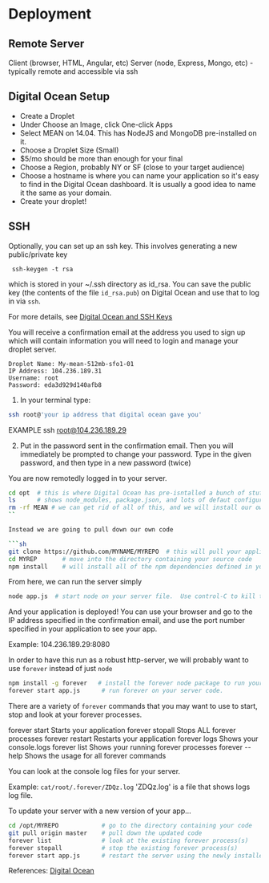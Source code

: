 # Deployment

## Remote Server
Client (browser, HTML, Angular, etc)
Server (node, Express, Mongo, etc) - typically remote and accessible via ssh

## Digital Ocean Setup
- Create a Droplet
- Under Choose an Image, click One-click Apps
- Select MEAN on 14.04. This has NodeJS and MongoDB pre-installed on it.
- Choose a Droplet Size (Small)
- $5/mo should be more than enough for your final
- Choose a Region, probably NY or SF (close to your target audience)
- Choose a hostname is where you can name your application so it's easy to find in the Digital Ocean dashboard. It is usually a good idea to name it the same as your domain.
- Create your droplet!

## SSH
Optionally, you can set up an ssh key.  This involves generating a new public/private key

``` ssh-keygen -t rsa```

which is stored in your ~/.ssh directory as id_rsa.  You can save the public key (the contents of the file `id_rsa.pub`) on Digital Ocean and use that to log in via `ssh`.

For more details, see [Digital Ocean and SSH Keys](https://www.digitalocean.com/community/tutorials/how-to-use-ssh-keys-with-digitalocean-droplets)

You will receive a confirmation email at the address you used to sign up which will contain information you will need to login and manage your droplet server.

```
Droplet Name: My-mean-512mb-sfo1-01
IP Address: 104.236.189.31
Username: root
Password: eda3d929d140afb8
```

1. In your terminal type: 

```sh
ssh root@'your ip address that digital ocean gave you'
```

EXAMPLE ssh root@104.236.189.29

2. Put in the password sent in the confirmation email. Then you will immediately be prompted to change your password.
Type in the given password, and then type in a new password (twice)

You are now remotedly logged in to your server.

```sh
cd opt  # this is where Digital Ocean has pre-isntalled a bunch of stuff (that you don't need)
ls      # shows node_modules, package.json, and lots of defaut configuration files we won't use
rm -rf MEAN # we can get rid of all of this, and we will install our own application code in this directory
``

Instead we are going to pull down our own code

```sh
git clone https://github.com/MYNAME/MYREPO  # this will pull your application source code and install it in /opt
cd MYREP       # move into the directory containing your source code
npm install    # will install all of the npm dependencies defined in your package.json file
```

From here, we can run the server simply

```sh
node app.js  # start node on your server file.  Use control-C to kill the server.
```

And your application is deployed!  You can use your browser and go to the IP address specified in the confirmation email, and use the port number specified in your application to see your app.

Example: 104.236.189.29:8080

In order to have this run as a robust http-server, we will probably want to use `forever` instead of just `node`

```sh
npm install -g forever   # install the forever node package to run your application
forever start app.js      # run forever on your server code.  
```

There are a variety of `forever` commands that you may want to use to start, stop and look at your forever processes.

forever start <serverfile>	    Starts your application
forever stopall	                Stops ALL forever processes
forever restart <serverfile>	Restarts your application
forever logs <serverfile>	    Shows your console.logs
forever list	                Shows your running forever processes
forever --help                  Shows the usage for all forever commands

You can look at the console log files for your server.

Example: `cat/root/.forever/ZDQz.log`    'ZDQz.log' is a file that shows logs log file.

To update your server with a new version of your app...

```sh
cd /opt/MYREPO            # go to the directory containing your code
git pull origin master    # pull down the updated code
forever list              # look at the existing forever process(s)
forever stopall           # stop the existing forever process(s)
forever start app.js      # restart the server using the newly installed code
```

References:
[Digital Ocean](https://www.digitalocean.com/help/technical/setup/)
